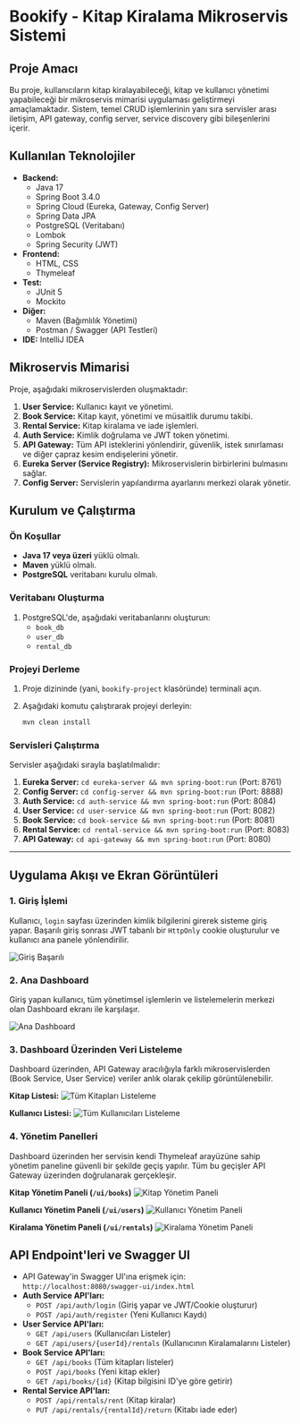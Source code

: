 # Bookify - Kitap Kiralama Mikroservis Sistemi

## Proje Amacı

Bu proje, kullanıcıların kitap kiralayabileceği, kitap ve kullanıcı yönetimi yapabileceği bir mikroservis mimarisi uygulaması geliştirmeyi amaçlamaktadır. Sistem, temel CRUD işlemlerinin yanı sıra servisler arası iletişim, API gateway, config server, service discovery gibi bileşenlerini içerir.

## Kullanılan Teknolojiler

*   **Backend:**
    *   Java 17
    *   Spring Boot 3.4.0
    *   Spring Cloud (Eureka, Gateway, Config Server)
    *   Spring Data JPA
    *   PostgreSQL (Veritabanı)
    *   Lombok
    *   Spring Security (JWT)
*   **Frontend:**
    *   HTML, CSS
    *   Thymeleaf
*   **Test:**
    *   JUnit 5
    *   Mockito
*   **Diğer:**
    *   Maven (Bağımlılık Yönetimi)
    *   Postman / Swagger (API Testleri)
*   **IDE:** IntelliJ IDEA

## Mikroservis Mimarisi

Proje, aşağıdaki mikroservislerden oluşmaktadır:

1.  **User Service:** Kullanıcı kayıt ve yönetimi.
2.  **Book Service:** Kitap kayıt, yönetimi ve müsaitlik durumu takibi.
3.  **Rental Service:** Kitap kiralama ve iade işlemleri.
4.  **Auth Service:** Kimlik doğrulama ve JWT token yönetimi.
5.  **API Gateway:** Tüm API isteklerini yönlendirir, güvenlik, istek sınırlaması ve diğer çapraz kesim endişelerini yönetir.
6.  **Eureka Server (Service Registry):** Mikroservislerin birbirlerini bulmasını sağlar.
7.  **Config Server:** Servislerin yapılandırma ayarlarını merkezi olarak yönetir.

## Kurulum ve Çalıştırma

### Ön Koşullar

*   **Java 17 veya üzeri** yüklü olmalı.
*   **Maven** yüklü olmalı.
*   **PostgreSQL** veritabanı kurulu olmalı.

### Veritabanı Oluşturma

1.  PostgreSQL'de, aşağıdaki veritabanlarını oluşturun:
    *   `book_db`
    *   `user_db`
    *   `rental_db`

### Projeyi Derleme

1.  Proje dizininde (yani, `bookify-project` klasöründe) terminali açın.
2.  Aşağıdaki komutu çalıştırarak projeyi derleyin:

    ```bash
    mvn clean install
    ```

### Servisleri Çalıştırma

Servisler aşağıdaki sırayla başlatılmalıdır:

1.  **Eureka Server:** `cd eureka-server && mvn spring-boot:run` (Port: 8761)
2.  **Config Server:** `cd config-server && mvn spring-boot:run` (Port: 8888)
3.  **Auth Service:** `cd auth-service && mvn spring-boot:run` (Port: 8084)
4.  **User Service:** `cd user-service && mvn spring-boot:run` (Port: 8082)
5.  **Book Service:** `cd book-service && mvn spring-boot:run` (Port: 8081)
6.  **Rental Service:** `cd rental-service && mvn spring-boot:run` (Port: 8083)
7.  **API Gateway:** `cd api-gateway && mvn spring-boot:run` (Port: 8080)

---

## Uygulama Akışı ve Ekran Görüntüleri

### 1. Giriş İşlemi
Kullanıcı, `login` sayfası üzerinden kimlik bilgilerini girerek sisteme giriş yapar. Başarılı giriş sonrası JWT tabanlı bir `HttpOnly` cookie oluşturulur ve kullanıcı ana panele yönlendirilir.

![Giriş Başarılı](./screenshots/01-login-success.png)

### 2. Ana Dashboard
Giriş yapan kullanıcı, tüm yönetimsel işlemlerin ve listelemelerin merkezi olan Dashboard ekranı ile karşılaşır.

![Ana Dashboard](./screenshots/02-dashboard.png)

### 3. Dashboard Üzerinden Veri Listeleme
Dashboard üzerinden, API Gateway aracılığıyla farklı mikroservislerden (Book Service, User Service) veriler anlık olarak çekilip görüntülenebilir.

**Kitap Listesi:**
![Tüm Kitapları Listeleme](./screenshots/03-list-all-books.png)

**Kullanıcı Listesi:**
![Tüm Kullanıcıları Listeleme](./screenshots/04-list-all-users.png)

### 4. Yönetim Panelleri
Dashboard üzerinden her servisin kendi Thymeleaf arayüzüne sahip yönetim paneline güvenli bir şekilde geçiş yapılır. Tüm bu geçişler API Gateway üzerinden doğrulanarak gerçekleşir.

**Kitap Yönetim Paneli (`/ui/books`)**
![Kitap Yönetim Paneli](./screenshots/05-book-management-ui.png)

**Kullanıcı Yönetim Paneli (`/ui/users`)**
![Kullanıcı Yönetim Paneli](./screenshots/06-user-management-ui.png)

**Kiralama Yönetim Paneli (`/ui/rentals`)**
![Kiralama Yönetim Paneli](./screenshots/07-rental-management-ui.png)

## API Endpoint'leri ve Swagger UI

*   API Gateway'in Swagger UI'ına erişmek için: `http://localhost:8080/swagger-ui/index.html`
*   **Auth Service API'ları:**
    *   `POST /api/auth/login` (Giriş yapar ve JWT/Cookie oluşturur)
    *   `POST /api/auth/register` (Yeni Kullanıcı Kaydı)
*   **User Service API'ları:**
    *   `GET /api/users` (Kullanıcıları Listeler)
    *   `GET /api/users/{userId}/rentals` (Kullanıcının Kiralamalarını Listeler)
*   **Book Service API'ları:**
    *   `GET /api/books` (Tüm kitapları listeler)
    *   `POST /api/books` (Yeni kitap ekler)
    *   `GET /api/books/{id}` (Kitap bilgisini ID'ye göre getirir)
*   **Rental Service API'ları:**
    *   `POST /api/rentals/rent` (Kitap kiralar)
    *   `PUT /api/rentals/{rentalId}/return` (Kitabı iade eder)
